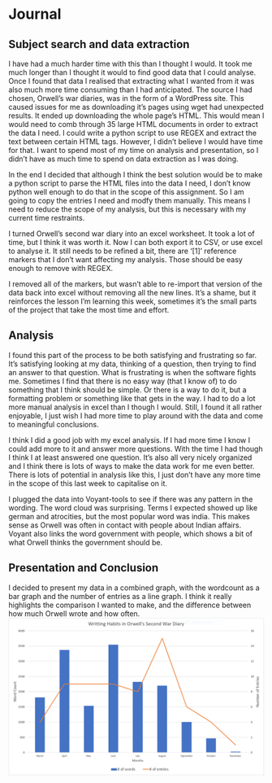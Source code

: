 # Journal 
## Subject search and data extraction
I have had a much harder time with this than I thought I would. It took me much longer than I thought it would to find good data that I could analyse. Once I found that data I realised that extracting what I wanted from it was also much more time consuming than I had anticipated. The source I had chosen, Orwell’s war diaries, was in the form of a WordPress site. This caused issues for me as downloading it’s pages using wget had unexpected results. It ended up downloading the whole page’s HTML. This would mean I would need to comb through 35 large HTML documents in order to extract the data I need. I could write a python script to use REGEX and extract the text between certain HTML tags. However, I didn’t believe I would have time for that. I want to spend most of my time on analysis and presentation, so I didn’t have as much time to spend on data extraction as I was doing. 

In the end I decided that although I think the best solution would be to make a python script to parse the HTML files into the data I need, I don’t know python well enough to do that in the scope of this assignment. So I am going to copy the entries I need and modfy them manually. This means I need to reduce the scope of my analysis, but this is necessary with my current time restraints. 

I turned Orwell’s second war diary into an excel worksheet. It took a lot of time, but I think it was worth it. Now I can both export it to CSV, or use excel to analyse it. It still needs to be refined a bit, there are ‘[1]’ reference markers that I don’t want affecting my analysis. Those should be easy enough to remove with REGEX. 

I removed all of the markers, but wasn’t able to re-import that version of the data back into excel without removing all the new lines. It’s a shame, but it reinforces the lesson I’m learning this week, sometimes it’s the small parts of the project that take the most time and effort. 
## Analysis 
I found this part of the process to be both satisfying and frustrating so far. It’s satisfying looking at my data, thinking of a question, then trying to find an answer to that question. What is frustrating is when the software fights me. Sometimes I find that there is no easy way (that I know of) to do something that I think should be simple. Or there is a way to do it, but a formatting problem or something like that gets in the way. I had to do a lot more manual analysis in excel than I though I would. Still, I found it all rather enjoyable, I just wish I had more time to play around with the data and come to meaningful conclusions. 

I think I did a good job with my excel analysis. If I had more time I know I could add more to it and answer more questions. With the time I had though I think I at least answered one question. It’s also all very nicely organized and I think there is lots of ways to make the data work for me even better. There is lots of potential in analysis like this, I just don’t have any more time in the scope of this last week to capitalise on it. 

I plugged the data into Voyant-tools to see if there was any pattern in the wording. The word cloud was surprising. Terms I expected showed up like german and atrocities, but the most popular word was india. This makes sense as Orwell was often in contact with people about Indian affairs. Voyant also links the word government with people, which shows a bit of what Orwell thinks the government should be. 

## Presentation and Conclusion
I decided to present my data in a combined graph, with the wordcount as a bar graph and the number of entries as a line graph. I think it really highlights the comparison I wanted to make, and the difference between how much Orwell wrote and how often. 
![Graph of Orwell's writting habits](https://github.com/kieranbing/Digi-Hist_Week-6/blob/master/Images/Orwell%20Diary%20Analysis%20v2.PNG "Graph of Orwell's writting habits")
